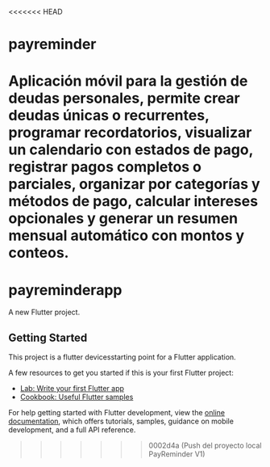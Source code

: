 <<<<<<< HEAD
# payreminder
Aplicación móvil para la gestión de deudas personales, permite crear deudas únicas o recurrentes, programar recordatorios, visualizar un calendario con estados de pago, registrar pagos completos o parciales, organizar por categorías y métodos de pago, calcular intereses opcionales y generar un resumen mensual automático con montos y conteos.
=======
# payreminderapp

A new Flutter project.

## Getting Started

This project is a flutter devicesstarting point for a Flutter application.

A few resources to get you started if this is your first Flutter project:

- [Lab: Write your first Flutter app](https://docs.flutter.dev/get-started/codelab)
- [Cookbook: Useful Flutter samples](https://docs.flutter.dev/cookbook)

For help getting started with Flutter development, view the
[online documentation](https://docs.flutter.dev/), which offers tutorials,
samples, guidance on mobile development, and a full API reference.
>>>>>>> 0002d4a (Push del proyecto local PayReminder V1)
